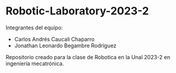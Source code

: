 # Robotic-Laboratory-2023-2
Integrantes del equipo:
 - Carlos Andrés Caucali Chaparro
- Jonathan Leonardo Begambre Rodríguez

Repositorio creado para la clase de Robotica en la Unal 2023-2 en ingeniería mecatrónica.
